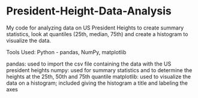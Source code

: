 # President-Height-Data-Analysis
My code for analyzing data on US President Heights to create summary statistics, look at quantiles (25th, median, 75th) and create a histogram to visualize the data.

Tools Used: Python - pandas, NumPy, matplotlib

pandas: used to import the csv file containing the data with the US president heights
numpy: used for summary statistics and to determine the heights at the 25th, 50th and 75th quantile
matplotlib: used to visualize the data on a histogram; included giving the histogram a title and labeling the axes
